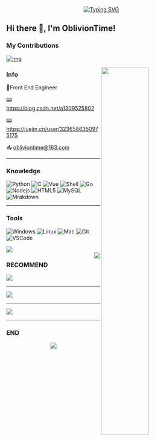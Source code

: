 

<!-- 动态打字标题 -->

<div align="center">
  <a href="https://git.io/typing-svg">
    <img src="https://readme-typing-svg.demolab.com?font=Lobster&size=32&center=true&vCenter=true&width=500&color=81D8D0&lines=+Love+Free%2C+Love+HL." alt="Typing SVG" />
  </a>
</div>


## Hi there 👋, I'm OblivionTime!

### My Contributions

[![img](https://raw.githubusercontent.com/thinkingthigh/thinkingthigh/main/assets/github-contribution-grid-snake.svg)](https://raw.githubusercontent.com/thinkingthigh/thinkingthigh/main/assets/github-contribution-grid-snake.svg)

<!-- 个人&仓库信息 -->
<img width="50%" align="right" src="https://github-readme-stats.vercel.app/api?username=OblivionTime&include_all_commits=true&show_icons=true&theme=chartreuse-dark" />
 
### Info

:crystal_ball:Front End Engineer

:pager: https://blog.csdn.net/a1309525802


:pager: https://juejin.cn/user/3236586350975175

:inbox_tray: obliviontime@163.com



 <hr/>
<!-- 个人技能信息 -->

### Knowledge

<p>
  <img alt="Python" src="https://img.shields.io/badge/-Python-FADC6A?style=flat-square&logo=python" />
  <img alt="C" src="https://img.shields.io/badge/-C/C++-DAE8FC?style=flat-square&logo=c" />
  <img alt="Vue" src="https://img.shields.io/badge/-VUE-EC4A3F?style=flat-square&logo=vue.js&logoColor=white" />
  <img alt="Shell" src="https://img.shields.io/badge/-Shell-000000?style=style=flat-square&logo=gnu-bash&logoColor=white" />
    <img alt="Go" src="https://img.shields.io/badge/-Go-F7B93E?style=flat-square&logo=go&logoColor=white" />
	<img alt="Nodejs" src="https://img.shields.io/badge/-Nodejs-43853d?style=flat-square&logo=Node.js&logoColor=white" />
	<img alt="HTML5" src="https://img.shields.io/badge/-HTML5-E34F26?style=flat-square&logo=html5&logoColor=white" />
  <img alt="MySQL" src="https://img.shields.io/badge/-MySQL-%2300f.svg?style=flat-square&logo=mysql&logoColor=white" />
  <img alt="Mrakdown" src="https://img.shields.io/badge/-Markdown-292326?style=flat-square&logo=markdown" />
</p>
 <hr/>
<!-- 常用工具信息 -->

### Tools

<p>
    <img alt="Windows" src="https://img.shields.io/badge/-Window-ee827c?style=flat-square&logo=windows&logoColor=blue" />
  <img alt="Linux" src="https://img.shields.io/badge/-Linux-F9A03C?style=flat-square&logo=linux&logoColor=white" />
  <img alt="Mac" src="https://img.shields.io/badge/-Mac-656669?style=style=flat-square&logo=apple&logoColor=white" />
  <img alt="Git" src="https://img.shields.io/badge/-Git-FCC624?style=flat-square&logo=git" />
  <img alt="VSCode" src="https://img.shields.io/badge/-VSCode-007ACC?style=flat-square&logo=visual-studio-code" />
</p>


<!-- 访客数统计徽标 -->

<div align="left"> 
  <img src="https://komarev.com/ghpvc/?username=OblivionTime" />
</div>
<img align="right" src="https://github-readme-stats.vercel.app/api/top-langs/?username=OblivionTime&layout=compact&theme=chartreuse-dark" />


<!-- 推荐项目 --> 
### RECOMMEND
<p>
  <a href='https://github.com/OblivionTime/HLRTC'><img  src="https://files.catbox.moe/jx5bfu.png" /></a>
  <hr/>
   <a href='https://github.com/OblivionTime/electron-demo'><img src="https://files.catbox.moe/mfb4tx.png" /></a>
    <hr/>
   <a href='https://github.com/OblivionTime/vue-element-admin-template-simple'><img  src="https://files.catbox.moe/4ru3zl.png" /></a>
<p>
 <hr/>
  
### END
<div align="center"><img src="https://files.catbox.moe/1vx8ra.jpg" /></div>

